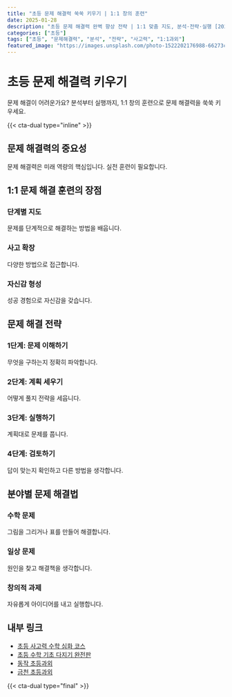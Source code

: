 ```yaml
---
title: "초등 문제 해결력 쑥쑥 키우기 | 1:1 창의 훈련"
date: 2025-01-28
description: "초등 문제 해결력 완벽 향상 전략 | 1:1 맞춤 지도, 분석·전략·실행 [2025년]"
categories: ["초등"]
tags: ["초등", "문제해결력", "분석", "전략", "사고력", "1:1과외"]
featured_image: "https://images.unsplash.com/photo-1522202176988-66273c2fd55f?w=1200&h=630&fit=crop"
---
```


# 초등 문제 해결력 키우기

문제 해결이 어려운가요? 분석부터 실행까지, 1:1 창의 훈련으로 문제 해결력을 쑥쑥 키우세요.

{{< cta-dual type="inline" >}}

## 문제 해결력의 중요성

문제 해결력은 미래 역량의 핵심입니다. 실전 훈련이 필요합니다.

## 1:1 문제 해결 훈련의 장점

### 단계별 지도
문제를 단계적으로 해결하는 방법을 배웁니다.

### 사고 확장
다양한 방법으로 접근합니다.

### 자신감 형성
성공 경험으로 자신감을 갖습니다.

## 문제 해결 전략

### 1단계: 문제 이해하기
무엇을 구하는지 정확히 파악합니다.

### 2단계: 계획 세우기
어떻게 풀지 전략을 세웁니다.

### 3단계: 실행하기
계획대로 문제를 풉니다.

### 4단계: 검토하기
답이 맞는지 확인하고 다른 방법을 생각합니다.

## 분야별 문제 해결법

### 수학 문제
그림을 그리거나 표를 만들어 해결합니다.

### 일상 문제
원인을 찾고 해결책을 생각합니다.

### 창의적 과제
자유롭게 아이디어를 내고 실행합니다.

## 내부 링크
- [초등 사고력 수학 심화 코스](../../elementary/elementary-thinking/)
- [초등 수학 기초 다지기 완전판](../../elementary/elementary-math-basics/)
- [동작 초등과외](../../local/dongjak-elementary/)
- [금천 초등과외](../../local/geumcheon-elementary/)

{{< cta-dual type="final" >}}
